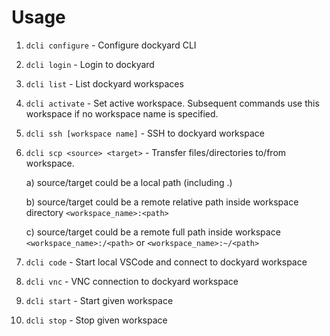 Usage
======

1. `dcli configure` - Configure dockyard CLI 
2. `dcli login` - Login to dockyard  
3. `dcli list` - List dockyard workspaces
4. `dcli activate` - Set active workspace. Subsequent commands use this workspace if no workspace name is specified.
5. `dcli ssh [workspace name]` - SSH to dockyard workspace
6. `dcli scp <source> <target>` - Transfer files/directories to/from workspace.

    a) source/target could be a local path (including .)

    b) source/target could be a remote relative path inside workspace directory `<workspace_name>:<path>`

    c) source/target could be a remote full path inside workspace `<workspace_name>:/<path>` or `<workspace_name>:~/<path>`

7. `dcli code` - Start local VSCode and connect to dockyard workspace

8. `dcli vnc` -  VNC connection to dockyard workspace

9. `dcli start` - Start given workspace

10. `dcli stop` - Stop given workspace

